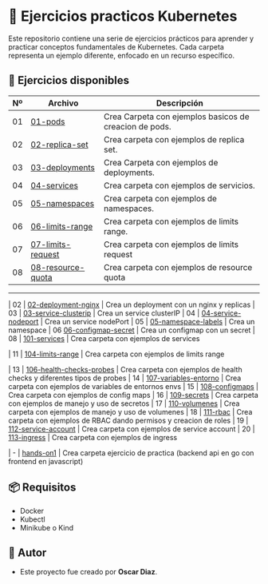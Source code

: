 # 📄 Ejercicios practicos Kubernetes

Este repositorio contiene una serie de ejercicios prácticos para aprender y practicar conceptos fundamentales de Kubernetes. Cada carpeta representa un ejemplo diferente, enfocado en un recurso específico.

## 📂 Ejercicios disponibles

| Nº | Archivo | Descripción |
|----|---------|-------------|
| 01 | [01-pods](./01-pods/) | Crea Carpeta con ejemplos basicos de creacion de pods. |
| 02 | [02-replica-set](./02-replica-set/) | Crea carpeta con ejemplos de replica set. |
| 03 | [03-deployments](./03-deployments/) | Crea Carpeta con ejemplos de deployments.|
| 04 | [04-services](./04-services/) | Crea carpeta con ejemplos de servicios. |
| 05 | [05-namespaces](./05-namespaces/) | Crea carpeta con ejemplos de namespaces. |
| 06 | [06-limits-range](./06-limits-range/) | Crea carpeta con ejemplos de limits range. |
| 07 | [07-limits-request](./07-limits-request/) | Crea carpeta con ejemplos de limits request
| 08 | [08-resource-quota](./08-resource-quota/) | Crea carpeta con ejemplos de resource quota
------
| 02 | [02-deployment-nginx](./02-deployment-nginx/) | Crea un deployment con un nginx y replicas
| 03 | [03-service-clusterip](./03-service-clusterip/) | Crea un service clusterIP
| 04 | [04-service-nodeport](./04-service-nodeport/) | Crea un service nodePort
| 05 | [05-namespace-labels](./05-namespace-labels/) | Crea un namespace
| 06 [06-configmap-secret](./06-configmap-secret/) | Crea un configmap con un secret
| 08 | [101-services](./101-services/) | Crea carpeta con ejemplos de  services


| 11 | [104-limits-range](./104-limits-range/) | Crea carpeta con ejemplos de limits range

| 13 | [106-health-checks-probes](./106-health-checks-probes/) | Crea carpeta con ejemplos de health checks y diferentes tipos de probes
| 14 | [107-variables-entorno](./107-variables-entorno/) | Crea carpeta con ejemplos de variables de entornos envs
| 15 | [108-configmaps](./108-configmaps/) | Crea carpeta con ejemplos de config maps
| 16 | [109-secrets](./109-secrets/) | Crea carpeta con ejemplos de manejo y uso de secretos
| 17 | [110-volumenes](./110-volumenes/) | Crea carpeta con ejemplos de manejo y uso de volumenes
| 18 | [111-rbac](./111-rbac/) | Crea carpeta con ejemplos de RBAC dando permisos y creacion de roles
| 19 | [112-service-account](./112-service-account/) | Crea carpeta con ejemplos de service account
| 20 | [113-ingress](./113-ingress/) | Crea carpeta con ejemplos de ingress

| - | [hands-on1](./hands-on1/) | Crea carpeta ejercicio de practica (backend api en go con frontend en javascript)

## 📦 Requisitos

- Docker
- Kubectl
- Minikube o Kind


## 🙌 Autor

- Este proyecto fue creado por **Oscar Diaz**.